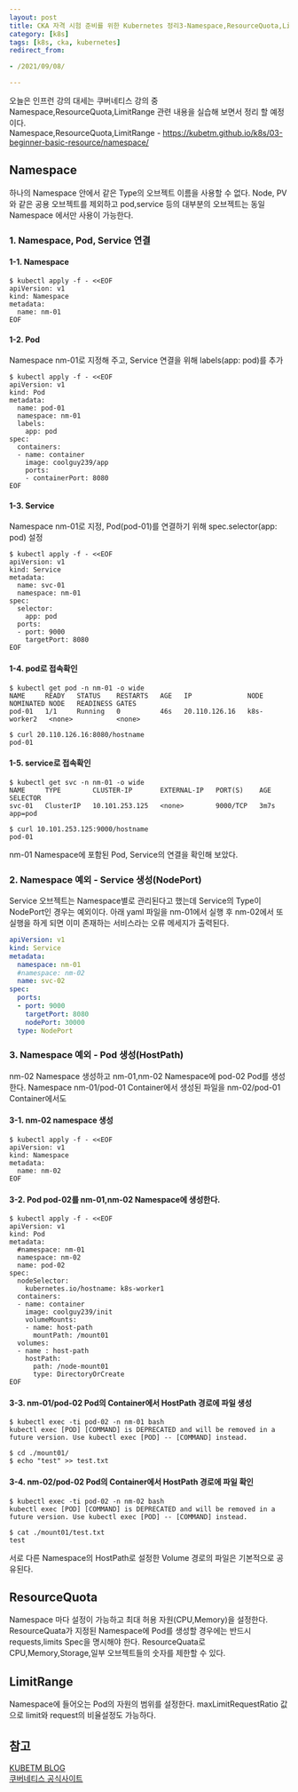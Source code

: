 ```yaml
---
layout: post
title: CKA 자격 시험 준비를 위한 Kubernetes 정리3-Namespace,ResourceQuota,LimitRange 
category: [k8s]
tags: [k8s, cka, kubernetes]
redirect_from:

- /2021/09/08/

---
```


오늘은 인프런 강의 대세는 쿠버네티스 강의 중 Namespace,ResourceQuota,LimitRange 관련 내용을 실습해 보면서 정리 할 예정이다.  
Namespace,ResourceQuota,LimitRange - <https://kubetm.github.io/k8s/03-beginner-basic-resource/namespace/>   

## Namespace
하나의 Namespace 안에서 같은 Type의 오브젝트 이름을 사용할 수 없다. Node, PV와 같은 공용 오브젝트를 제외하고 pod,service 등의 대부분의 오브젝트는 동일 Namespace 에서만 사용이 가능한다.   
### 1. Namespace, Pod, Service 연결
#### 1-1. Namespace
```shell
$ kubectl apply -f - <<EOF
apiVersion: v1
kind: Namespace
metadata:
  name: nm-01
EOF
```  
#### 1-2. Pod
Namespace nm-01로 지정해 주고, Service 연결을 위해 labels(app: pod)를 추가
```shell
$ kubectl apply -f - <<EOF
apiVersion: v1
kind: Pod
metadata:
  name: pod-01
  namespace: nm-01
  labels:
    app: pod
spec:
  containers:
  - name: container
    image: coolguy239/app
    ports:
    - containerPort: 8080
EOF
```  
#### 1-3. Service
Namespace nm-01로 지정, Pod(pod-01)를 연결하기 위해 spec.selector(app: pod) 설정  
```shell
$ kubectl apply -f - <<EOF
apiVersion: v1
kind: Service
metadata:
  name: svc-01
  namespace: nm-01
spec:
  selector:
    app: pod
  ports:
  - port: 9000
    targetPort: 8080
EOF
```  

#### 1-4. pod로 접속확인
```shell
$ kubectl get pod -n nm-01 -o wide
NAME     READY   STATUS    RESTARTS   AGE   IP              NODE          NOMINATED NODE   READINESS GATES
pod-01   1/1     Running   0          46s   20.110.126.16   k8s-worker2   <none>           <none>

$ curl 20.110.126.16:8080/hostname
pod-01
```  

#### 1-5. service로 접속확인
```shell
$ kubectl get svc -n nm-01 -o wide
NAME     TYPE        CLUSTER-IP       EXTERNAL-IP   PORT(S)    AGE    SELECTOR
svc-01   ClusterIP   10.101.253.125   <none>        9000/TCP   3m7s   app=pod

$ curl 10.101.253.125:9000/hostname
pod-01
```  
nm-01 Namespace에 포함된 Pod, Service의 연결을 확인해 보았다.  

### 2. Namespace 예외 - Service 생성(NodePort)
Service 오브젝트는 Namespace별로 관리된다고 했는데 Service의 Type이 NodePort인 경우는 예외이다. 아래 yaml 파일을 nm-01에서 실행 후 nm-02에서 또 실행을 하게 되면 이미 존재하는 서비스라는 오류 메세지가 출력된다.  
```yaml
apiVersion: v1
kind: Service
metadata:
  namespace: nm-01
  #namespace: nm-02
  name: svc-02
spec:
  ports:
  - port: 9000
    targetPort: 8080
    nodePort: 30000
  type: NodePort
```  
### 3. Namespace 예외 - Pod 생성(HostPath)  
nm-02 Namespace 생성하고 nm-01,nm-02 Namespace에 pod-02 Pod를 생성한다. Namespace nm-01/pod-01 Container에서 생성된 파일을 nm-02/pod-01 Container에서도

#### 3-1. nm-02 namespace 생성
```shell
$ kubectl apply -f - <<EOF
apiVersion: v1
kind: Namespace
metadata:
  name: nm-02
EOF
```  

#### 3-2. Pod pod-02를 nm-01,nm-02 Namespace에 생성한다.
```shell
$ kubectl apply -f - <<EOF
apiVersion: v1
kind: Pod
metadata:
  #namespace: nm-01
  namespace: nm-02
  name: pod-02
spec:
  nodeSelector:
    kubernetes.io/hostname: k8s-worker1
  containers:
  - name: container
    image: coolguy239/init
    volumeMounts:
    - name: host-path
      mountPath: /mount01
  volumes:
  - name : host-path
    hostPath:
      path: /node-mount01
      type: DirectoryOrCreate
EOF
```  

#### 3-3. nm-01/pod-02 Pod의 Container에서 HostPath 경로에 파일 생성
```shell
$ kubectl exec -ti pod-02 -n nm-01 bash
kubectl exec [POD] [COMMAND] is DEPRECATED and will be removed in a future version. Use kubectl exec [POD] -- [COMMAND] instead.

$ cd ./mount01/
$ echo "test" >> test.txt
```  

#### 3-4. nm-02/pod-02 Pod의 Container에서 HostPath 경로에 파일 확인
```shell
$ kubectl exec -ti pod-02 -n nm-02 bash
kubectl exec [POD] [COMMAND] is DEPRECATED and will be removed in a future version. Use kubectl exec [POD] -- [COMMAND] instead.

$ cat ./mount01/test.txt
test
```

서로 다른 Namespace의 HostPath로 설정한 Volume 경로의 파일은 기본적으로 공유된다.  

## ResourceQuota
Namespace 마다 설정이 가능하고 최대 허용 자원(CPU,Memory)을 설정한다. ResourceQuata가 지정된 Namespace에 Pod를 생성할 경우에는 반드시 requests,limits Spec을 명시해야 한다. ResourceQuata로 CPU,Memory,Storage,일부 오브젝트들의 숫자를 제한할 수 있다.  

## LimitRange
Namespace에 들어오는 Pod의 자원의 범위를 설정한다. maxLimitRequestRatio 값으로 limit와 request의 비율설정도 가능하다.  


## 참고
[KUBETM BLOG](https://kubetm.github.io/k8s/)   
[쿠버네티스 공식사이트](https://kubernetes.io/ko/docs/home/)
